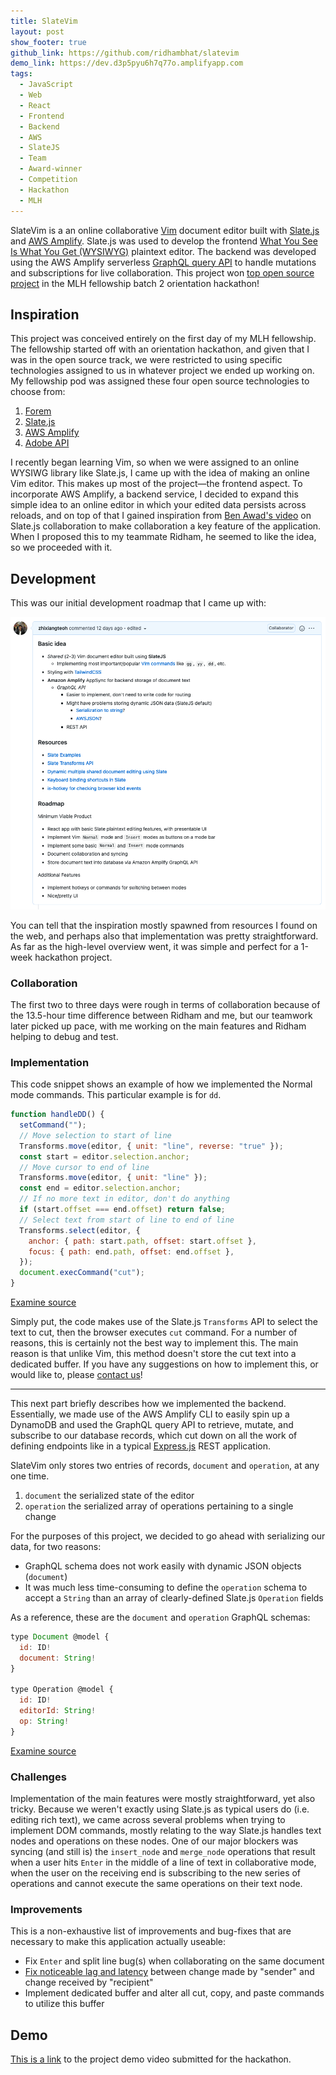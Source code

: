 ```yaml
---
title: SlateVim
layout: post
show_footer: true
github_link: https://github.com/ridhambhat/slatevim
demo_link: https://dev.d3p5pyu6h7q77o.amplifyapp.com
tags:
  - JavaScript
  - Web
  - React
  - Frontend
  - Backend
  - AWS
  - SlateJS
  - Team
  - Award-winner
  - Competition
  - Hackathon
  - MLH
---
```


SlateVim is a an online collaborative [Vim](https://www.vim.org/) document editor built with [Slate.js](https://www.slatejs.org/examples/richtext) and [AWS Amplify](https://aws.amazon.com/amplify/). Slate.js was used to develop the frontend [What You See Is What You Get (WYSIWYG)](https://en.wikipedia.org/wiki/WYSIWYG) plaintext editor. The backend was developed using the AWS Amplify serverless [GraphQL query API](https://docs.amplify.aws/lib/graphqlapi/getting-started/q/platform/js) to handle mutations and subscriptions for live collaboration. This project won [top open source project](https://devpost.com/software/slatevim) in the MLH fellowship batch 2 orientation hackathon!

## Inspiration

This project was conceived entirely on the first day of my MLH fellowship. The fellowship started off with an orientation hackathon, and given that I was in the open source track, we were restricted to using specific technologies assigned to us in whatever project we ended up working on. My fellowship pod was assigned these four open source technologies to choose from:
1. [Forem](https://github.com/forem/forem)
2. [Slate.js](https://github.com/ianstormtaylor/slate)
3. [AWS Amplify](https://github.com/aws-amplify)
4. [Adobe API](https://github.com/adobe/pdf-embed-api-samples)

I recently began learning Vim, so when we were assigned to an online WYSIWG library like Slate.js, I came up with the idea of making an online Vim editor. This makes up most of the project—the frontend aspect. To incorporate AWS Amplify, a backend service, I decided to expand this simple idea to an online editor in which your edited data persists across reloads, and on top of that I gained inspiration from [Ben Awad's video](https://www.youtube.com/watch?v=ThN_1Kgald8&ab_channel=BenAwad) on Slate.js collaboration to make collaboration a key feature of the application. When I proposed this to my teammate Ridham, he seemed to like the idea, so we proceeded with it.

## Development

This was our initial development roadmap that I came up with:

![SlateVim development roadmap issue](/images/slatevim_development_roadmap_issue.png)

You can tell that the inspiration mostly spawned from resources I found on the web, and perhaps also that implementation was pretty straightforward. As far as the high-level overview went, it was simple and perfect for a 1-week hackathon project.

### Collaboration

The first two to three days were rough in terms of collaboration because of the 13.5-hour time difference between Ridham and me, but our teamwork later picked up pace, with me working on the main features and Ridham helping to debug and test.

### Implementation

This code snippet shows an example of how we implemented the Normal mode commands. This particular example is for `dd`.

```javascript
function handleDD() {
  setCommand("");
  // Move selection to start of line
  Transforms.move(editor, { unit: "line", reverse: "true" });
  const start = editor.selection.anchor;
  // Move cursor to end of line
  Transforms.move(editor, { unit: "line" });
  const end = editor.selection.anchor;
  // If no more text in editor, don't do anything
  if (start.offset === end.offset) return false;
  // Select text from start of line to end of line
  Transforms.select(editor, {
    anchor: { path: start.path, offset: start.offset },
    focus: { path: end.path, offset: end.offset },
  });
  document.execCommand("cut");
}
```

[Examine source](https://github.com/ridhambhat/SlateVim/blob/main/src/components/NormalEditor.js)

Simply put, the code makes use of the Slate.js `Transforms` API to select the text to cut, then the browser executes `cut` command. For a number of reasons, this is certainly not the best way to implement this. The main reason is that unlike Vim, this method doesn't store the cut text into a dedicated buffer. If you have any suggestions on how to implement this, or would like to, please [contact us](https://github.com/ridhambhat/SlateVim/issues/new)!

---

This next part briefly describes how we implemented the backend. Essentially, we made use of the AWS Amplify CLI to easily spin up a DynamoDB and used the GraphQL query API to retrieve, mutate, and subscribe to our database records, which cut down on all the work of defining endpoints like in a typical [Express.js](https://expressjs.com/en/starter/hello-world.html) REST application.

SlateVim only stores two entries of records, `document` and `operation`, at any one time.

1. `document` the serialized state of the editor
2. `operation` the serialized array of operations pertaining to a single change

For the purposes of this project, we decided to go ahead with serializing our data, for two reasons:

- GraphQL schema does not work easily with dynamic JSON objects (`document`)
- It was much less time-consuming to define the `operation` schema to accept a `String` than an array of clearly-defined Slate.js `Operation` fields

As a reference, these are the `document` and `operation` GraphQL schemas:

```javascript
type Document @model {
  id: ID!
  document: String!
}

type Operation @model {
  id: ID!
  editorId: String!
  op: String!
}
```

[Examine source](https://github.com/ridhambhat/SlateVim/blob/main/amplify/backend/api/slatevim/schema.graphql)

### Challenges

Implementation of the main features were mostly straightforward, yet also tricky. Because we weren't exactly using Slate.js as typical users do (i.e. editing rich text), we came across several problems when trying to implement DOM commands, mostly relating to the way Slate.js handles text nodes and operations on these nodes. One of our major blockers was syncing (and still is) the `insert_node` and `merge_node` operations that result when a user hits `Enter` in the middle of a line of text in collaborative mode, when the user on the receiving end is subscribing to the new series of operations and cannot execute the same operations on their text node.

### Improvements

This is a non-exhaustive list of improvements and bug-fixes that are necessary to make this application actually useable:

- Fix `Enter` and split line bug(s) when collaborating on the same document
- [Fix noticeable lag and latency](https://en.wikipedia.org/wiki/Collaborative_real-time_editor#Technical_challenges) between change made by "sender" and change received by "recipient"
- Implement dedicated buffer and alter all cut, copy, and paste commands to utilize this buffer

## Demo

[This is a link](https://www.youtube.com/watch?v=pngDI7cbyp8&feature=emb_title&ab_channel=zhixiangteoh) to the project demo video submitted for the hackathon.

<!-- ---
{: data-content="footnotes"} -->
